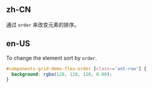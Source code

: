## zh-CN

通过 `order` 来改变元素的排序。

## en-US

To change the element sort by `order`.

```css
#components-grid-demo-flex-order [class~='ant-row'] {
  background: rgba(128, 128, 128, 0.08);
}
```
